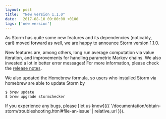 ```yaml
---
layout: post
title:  "New version 1.1.0"
date:   2017-08-10 09:00:00 +0100
tags: ['new version']
---
```


As Storm has quite some new features and its dependencies (noticably, carl) moved forward as well, we are happy to announce Storm version 1.1.0.
<!--more-->

New features are, among others, long run average computation via value iteration, and improvements for handling parametric Markov chains. We also invested a lot in better error messages!
For more information, please check the [release notes](https://github.com/moves-rwth/storm/releases/tag/1.1.0).

We also updated the Homebrew formula, so users who installed Storm via homebrew are able to update Storm by

```console
$ brew update
$ brew upgrade stormchecker
```

If you experience any bugs, please [let us know]({{ '/documentation/obtain-storm/troubleshooting.html#file-an-issue' | relative_url }}).
